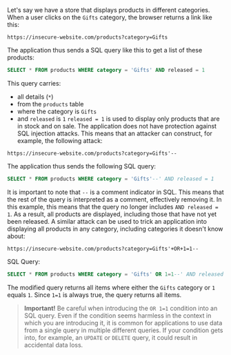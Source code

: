 Let's say we have a store that displays products in different categories. When a user clicks on the `Gifts` category, the browser returns a link like this:
```URL
https://insecure-website.com/products?category=Gifts
```
The application thus sends a SQL query like this to get a list of these products:
```SQL
SELECT * FROM products WHERE category = 'Gifts' AND released = 1
```
This query carries:
- all details (`*`)
- from the `products` table
- where the category is `Gifts`
- and `released` is `1`
`released = 1` is used to display only products that are in stock and on sale.
The application does not have protection against SQL injection attacks. This means that an attacker can construct, for example, the following attack:
```URL
https://insecure-website.com/products?category=Gifts'--
```
The application thus sends the following SQL query:
```SQL
SELECT * FROM products WHERE category = 'Gifts'--' AND released = 1
```
It is important to note that `--` is a comment indicator in SQL. This means that the rest of the query is interpreted as a comment, effectively removing it. In this example, this means that the query no longer includes `AND released = 1`. As a result, all products are displayed, including those that have not yet been released.
A similar attack can be used to trick an application into displaying all products in any category, including categories it doesn't know about:
```URL
https://insecure-website.com/products?category=Gifts'+OR+1=1--
```
SQL Query:
```SQL
SELECT * FROM products WHERE category = 'Gifts' OR 1=1--' AND released = 1
```
The modified query returns all items where either the `Gifts` category or `1` equals `1`. Since `1=1` is always true, the query returns all items.

>**Important!**
>Be careful when introducing the `OR 1=1` condition into an SQL query. Even if the condition seems harmless in the context in which you are introducing it, it is common for applications to use data from a single query in multiple different queries. If your condition gets into, for example, an `UPDATE` or `DELETE` query, it could result in accidental data loss.